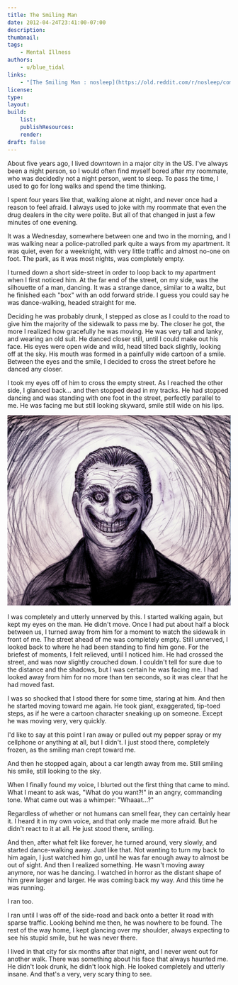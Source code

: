 ```yaml
---
title: The Smiling Man
date: 2012-04-24T23:41:00-07:00
description:
thumbnail:
tags:
    - Mental Illness
authors:
    - u/blue_tidal
links:
    - "[The Smiling Man : nosleep](https://old.reddit.com/r/nosleep/comments/sp9vo/the_smiling_man/)"
license:
type:
layout:
build:
    list:
    publishResources:
    render:
draft: false
---
```


<section>

About five years ago, I lived downtown in a major city in the US. I've always been a night person, so I would often find myself bored after my roommate, who was decidedly not a night person, went to sleep. To pass the time, I used to go for long walks and spend the time thinking.

I spent four years like that, walking alone at night, and never once had a reason to feel afraid. I always used to joke with my roommate that even the drug dealers in the city were polite. But all of that changed in just a few minutes of one evening.

It was a Wednesday, somewhere between one and two in the morning, and I was walking near a police-patrolled park quite a ways from my apartment. It was quiet, even for a weeknight, with very little traffic and almost no-one on foot. The park, as it was most nights, was completely empty.

I turned down a short side-street in order to loop back to my apartment when I first noticed him. At the far end of the street, on my side, was the silhouette of a man, dancing. It was a strange dance, similar to a waltz, but he finished each "box" with an odd forward stride. I guess you could say he was dance-walking, headed straight for me.

Deciding he was probably drunk, I stepped as close as I could to the road to give him the majority of the sidewalk to pass me by. The closer he got, the more I realized how gracefully he was moving. He was very tall and lanky, and wearing an old suit. He danced closer still, until I could make out his face. His eyes were open wide and wild, head tilted back slightly, looking off at the sky. His mouth was formed in a painfully wide cartoon of a smile. Between the eyes and the smile, I decided to cross the street before he danced any closer.

I took my eyes off of him to cross the empty street. As I reached the other side, I glanced back... and then stopped dead in my tracks. He had stopped dancing and was standing with one foot in the street, perfectly parallel to me. He was facing me but still looking skyward, smile still wide on his lips.

![The_smiling_man.jpg](The_smiling_man.jpg)

I was completely and utterly unnerved by this. I started walking again, but kept my eyes on the man. He didn't move. Once I had put about half a block between us, I turned away from him for a moment to watch the sidewalk in front of me. The street ahead of me was completely empty. Still unnerved, I looked back to where he had been standing to find him gone. For the briefest of moments, I felt relieved, until I noticed him. He had crossed the street, and was now slightly crouched down. I couldn't tell for sure due to the distance and the shadows, but I was certain he was facing me. I had looked away from him for no more than ten seconds, so it was clear that he had moved fast.

I was so shocked that I stood there for some time, staring at him. And then he started moving toward me again. He took giant, exaggerated, tip-toed steps, as if he were a cartoon character sneaking up on someone. Except he was moving very, very quickly.

I'd like to say at this point I ran away or pulled out my pepper spray or my cellphone or anything at all, but I didn't. I just stood there, completely frozen, as the smiling man crept toward me.

And then he stopped again, about a car length away from me. Still smiling his smile, still looking to the sky.

When I finally found my voice, I blurted out the first thing that came to mind. What I meant to ask was, "What do you want?!" in an angry, commanding tone. What came out was a whimper: "Whaaat…?"

Regardless of whether or not humans can smell fear, they can certainly hear it. I heard it in my own voice, and that only made me more afraid. But he didn't react to it at all. He just stood there, smiling.

And then, after what felt like forever, he turned around, very slowly, and started dance-walking away. Just like that. Not wanting to turn my back to him again, I just watched him go, until he was far enough away to almost be out of sight. And then I realized something. He wasn't moving away anymore, nor was he dancing. I watched in horror as the distant shape of him grew larger and larger. He was coming back my way. And this time he was running.

I ran too.

I ran until I was off of the side-road and back onto a better lit road with sparse traffic. Looking behind me then, he was nowhere to be found. The rest of the way home, I kept glancing over my shoulder, always expecting to see his stupid smile, but he was never there.

I lived in that city for six months after that night, and I never went out for another walk. There was something about his face that always haunted me. He didn't look drunk, he didn't look high. He looked completely and utterly insane. And that's a very, very scary thing to see.

</section>

